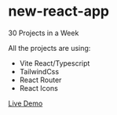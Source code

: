 # new-react-app

30 Projects in a Week

All the projects are using:

- Vite React/Typescript
- TailwindCss
- React Router
- React Icons

[Live Demo](https://30-projects-in-a-week.netlify.app/)